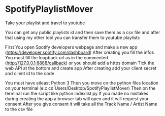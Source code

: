 # SpotifyPlaylistMover
Take your playlist and travel to youtube


You can get any public playlists id and then save them as a csv file and after that using my other tool you can transfer them to youtube playlists

First You open Spotify developers webpage and make a new app (https://developer.spotify.com/dashboard)
After creating you fill the infos
You must fill the loopback url as in the commented (http://127.0.0.1:8888/callback) or you should add a https domain 
Tick the web API at the bottom and create app
After creating add your client secret and client id to the code

You must have atleast Python 3 
Then you move on the python files location on your terminal (e.c cd Users/Desktop/SpotifyPlaylistMover)
Then on the terminal run the script like python indexlist.py
If you made no mistakes during creating the app a browser tab will open and it will request your consent 
After you give consent it will take all the Track Name / Artist Name to the csv file
